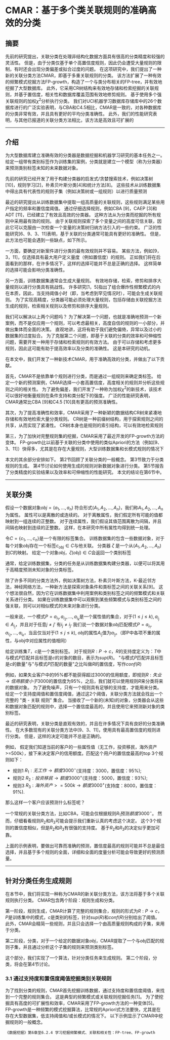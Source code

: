 # CMAR：基于多个类关联规则的准确高效的分类

## 摘要

先前的研究提出，关联分类在处理非结构化数据方面具有很高的分类精度和较强的灵活性。
但是，由于分类仅基于单个高置信度规则，因此仍会遭受大量规则的限制，有时还会出现分类偏差或拟合过度的问题。
在这项研究中，我们提出了一种新的关联分类方法CMAR，即基于多重关联规则的分类。
该方法扩展了一种有效的频繁模式挖掘方法FP-growth，构造了一个与类分布相关的FP-tree，并有效地挖掘了大型数据库。
此外，它采用CR树结构来有效地存储和检索挖掘的关联规则，并基于置信度，相关性和数据库覆盖范围有效地修剪规则。
基于使用多个强关联规则的加权$\chi^2$分析执行分类。
我们对UCI机器学习数据库存储库中的26个数据库进行的广泛实验表明，与CBA和C4.5相比，CMAR是一致的，对各种数据库的分类非常有效，并且具有更好的平均分类准确性。
此外，我们的性能研究表明，与其他已报道的关联分类方法相比，该方法是高效且可扩展的

---

## 介绍

为大型数据库建立准确有效的分类器是数据挖掘和机器学习研究的基本任务之一。
给定一组带有类别标签作为训练集的案例，分类就是建立一个模型（称为分类器）来预测类别标签未知的未来数据对象。

先前的研究已经开发了用于构建分类器的启发式/贪婪搜索技术，例如决策树[10]，规则学习[2]，朴素贝叶斯分类[4]和统计方法[8]。
这些技术从训练数据集中得出具有代表性的规则子集（例如决策树或一组规则）以进行质量预测

最近的研究提出从训练数据集中提取一组高质量的关联规则，这些规则满足某些用户指定的频率和置信度阈值。
通过仔细选择规则，例如CBA [9]，CAEP [3]和ADT [11]，已经建立了有效且高效的分类器。
这种方法从为分类而挖掘的所有规则中采用最有效的规则。
由于关联规则探索了多个变量之间的高度可信关联，因此它可以克服由一次检查一个变量的决策树归纳方法引入的一些约束。
广泛的性能研究[6、9、3、11]表明，基于关联的分类通常可能具有更好的准确性。
但是，此方法也可能会遇到一些缺点，如下所示。

一方面，要确定对新案件进行分类的最有效规则并不容易。
某些方法，例如[9，3，11]，仅选择具有最大用户定义量度（例如置信度）的规则。
正如我们将在后面看到的那样，在许多情况下，这样的选择可能并不总是正确的选择。
这样简单的选择可能会影响分类准确性。

另一方面，训练数据集通常会生成大量规则。
有效地存储，检索，修剪和排序大量规则以进行分类具有挑战性。
许多研究[1，5]指出了组合爆炸性频繁模式的内在本质，因此，当支持阈值小时（即，当考虑到罕见情况时），可能会生成关联规则。
为了实现高精度，分类器可能必须处理大量规则，包括存储由关联挖掘方法生成的规则，检索相关规则以及修剪和排序大量规则。

我们可以解决以上两个问题吗？
为了解决第一个问题，也就是准确地预测一个新案例，而不是仅应用一个规则，可以考虑最相关，高度自信的规则的一小部分，并做出集体而全面的决策。
直观地讲，这将有助于我们避免偏倚，异常以及过小的数据集的过度拟合。
为了克服第二个问题，即基于关联的分类的效率和可伸缩性问题，需要开发一种用于存储和检索规则的有效方法。
由于可以存储和考虑更多规则，因此这可能有助于提高效率以及分类的准确性。 这是本研究的动机。

在本文中，我们开发了一种新技术CMAR，用于准确高效的分类，并做出了以下贡献。

首先，CMAR不是依靠单个规则进行分类，而是通过一组规则来确定类标签。
给定一个新的预测案例，CMAR选择一小套高置信度，高度相关的规则并分析这些规则之间的相关性。
为了避免偏差，我们开发了一种称为加权$\chi^2$的新技术，该技术可以很好地衡量规则在条件支持和类分配下的强度。
广泛的性能研究表明，CMAR通常比CBA [9]和C4.5 [10]具有更高的预测准确性。

其次，为了提高准确性和效率，CMAR采用了一种新颖的数据结构CR树来紧凑地存储和有效地检索大量分类规则。
CR树是一种前缀树结构，用于探索规则之间的共享，从而实现了紧凑性。
CR树本身也是规则的索引结构，可以有效地检索规则

第三，为了加快对完整规则集的挖掘，CMAR采用了最近开发的FP-growth方法的变体。
FP-growth比以前基于关联的分类中使用的类似Apriori的方法（例如[9、3、11]）快得多，尤其是在存在大量规则，大型训练数据集和长模式规则的情况下

本文的其余部分安排如下。
第2节回顾了关联分类的一般概念。
第3节致力于分类规则的生成。
第4节讨论如何使用生成的规则对新数据对象进行分类。
第5节报告了分类精度的实验结果以及效率和可伸缩性的性能研究。
本文的结论在第6节中。

---

## 关联分类

假设一个数据对象$obj = (a_1, ... , a_n)$ 符合形式$(A_1, A_2, ... , A_n)$，我们称$A_1, A_2, ... , A_n$为属性。
属性可以是离散的或连续的。
对于离散属性，我们假定所有可能的值都映射到一组连续的正整数。
对于连续属性，我们假设其值范围离散为间隔，并且间隔也映射到连续的正整数。
这样，在本研究中所有属性均得到统一处理。

令$C=\{c_1, ... , c_n\}$是一个有限的标签集合。
训练数据集的包含一些数据对象，对于每个对象$obj$存在一个标签$c_{obj}\in C$与他关联。
分类器 $\zeta$ 是一个从$(A_1, A_2, ... , A_n)$到$C$的映射。
给定一个对象$obj$，$\zeta(obj)\in C$会返回一个类别标签

通常，给定训练数据集，分类的任务是从训练数据集构建分类器，以便可以将其用于高精度预测未知对象的分类标签。

除了许多不同的分类方法外，例如决策树方法，朴素贝叶斯方法，K-最近邻方法，神经网络方法，一种新方法是探索对象条件和类标签之间的关联关系[9]。
这个想法很自然，因为它在训练数据集中利用案例和类别标签之间的频繁模式和关联关系进行分类。
如果在训练数据集中可以观察到某些频繁模式与类别标签之间的强关联，则可以对相似模式的未来对象进行分类。

一般来说，一个模式$P=a_{i_1},a_{i_2}, ... , a_{i_k}$是一个属性值的集合，对于$(1\leq j\leq k), a_{i_j} \in A_{i_j}$，并且对于任意$j \neq j'$ 有$i_j \neq i_{j'}$
我们说一个数据对象$obj$匹配模式$P=a_{i_1},a_{i_2}, ... , a_{i_k}$，当且仅当对于$(1 \leq j \leq k)$, $obj$的属性$A_{i_j}$值为$a_{i_j}$。（即P中各项不重的属性，与obj中对应属性的值相同）

给定训练集$T$，$c$是一个类别标签。
对于规则$R: P \rightarrow c$，$R$的支持度定义为：$T$中与模式$P$匹配并且标签是$c$的对象的数目，表示为$sup(R)$。
"与模式$P$匹配并且标签是$c$的数量"与"与模式$P$匹配的数量"之比叫做$R$的置信度，写作$conf(R)$

例如，如果失业客户中的95%都不能获得超过3000的信用额度，即规则$R: 失业 \rightarrow 信用额度小于3000$的置信度为95%，之后，我们就可以使用规则$R$来分类将来的数据对象。
为了避免噪声，只有一个规则具有足够的支持度，才能用来分类。
给定一个支持度阈值和置信度阈值，通过这2个阈值，关联分类方法就会找出一个完整的 "类 - 关联 规则" 集合。
当接收了一个新的(未知)的对象，分类器会从这些和数据对象匹配的规则中，选择一个置信度最高的，并且使用它来预测新对象的类别标签。

最近的研究表明，关联分类是直观有效的，并且在许多情况下具有良好的分类准确性。
在大多数现有的关联分类方法中[9、3、11]，使用具有最高置信度的规则进行分类。
但是，这样的决定可能并不总是正确的。

例如， 假定我们知道当前的客户的一些属性值（无工作，投资移民，海外资产>=500k），接下来决定客户的信用额度。匹配这个用户的置信度最高的top 3个规则如下：

- 规则1 $R_1:无工作\rightarrow 额度3000^-$(支持度：3000，置信度：95%);
- 规则2 $R_2:投资移民\rightarrow 额度3000^+$(支持度：5000，置信度：93%);
- 规则3 $R_3:海外资产>=500k\rightarrow 额度3000^+$(支持度：8000，置信度：91%).

那么这样一个客户应该预测什么标签呢？

一个常规的关联分类方法，比如CBA，可能会仅根据规则$R_1$预测$额度3000^-$。
然而，仔细看看规则$R_2$和$R_3$可能会提示我们重新认真的考虑这个决定。
这个3个规则的置信度相似，但是$R_2$和$R_3$有很强的支持度。
基于$R_2$和$R_3$的决定似乎更加可靠。

上面的示例表明，要做出可靠而准确的预测，置信度最高的规则可能并不总是最佳选择，并且基于多个规则的全面，详细和全面的度量分析可能会导致更好的预测质量。

---

## 针对分类任务生成规则

在本节中，我们将实现一种称为CMAR的新关联分类方法，该方法将基于多个关联规则执行分类。
CMAR包含两个阶段：规则生成和分类。

第一阶段，规则生成，CMAR计算了完整的规则集合，规则的形式为$R: P \rightarrow c$，$P$是训练集中的模式，$c$是类别的标签，针对$sup(R)$和$conf(R)$分别给出了阈值。
此外，CMAR会精简一些规则，并且只会选择一个由高质量规则构成的子集，来用于分类。

第二阶段，分类，对于一个给定的数据对象$obj$，CMAR提取了一个与$obj$匹配的规则子集，并且通过分析这个子集的规则来预测类别标签。

这个部分，我们实现了一个算法，针对分类任务来生成规则。
第二个阶段，分类，将会在第4节讨论。

### 3.1 通过支持度和置信度阈值挖掘类别关联规则

为了找到分类的规则，CMAR首先挖掘训练数据，通过支持度和置信度阈值，来找到一个完整的规则集合。
这是典型的频繁模式或关联规则挖掘任务[1]。
为了使挖掘具有高度的可扩展性和效率，CMAR采用了FP-growth方法的一种变体[5]。
FP-growth是一种频繁的模式挖掘算法，比常规的Apriori式方法要快，尤其是在存在大型数据集，低支持阈值和/或长模式的情况下。
以下示例显示了CMAR中挖掘规则的一般概念。

    《数据挖掘》第6章至6.2.4 学习挖掘频繁模式、关联和相关性：FP-tree、FP-growth
    

